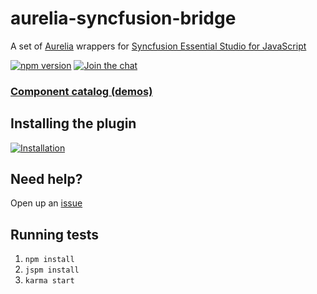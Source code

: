 # aurelia-syncfusion-bridge

A set of [Aurelia](http://aurelia.io) wrappers for [Syncfusion Essential Studio for JavaScript](https://www.syncfusion.com/products/javascript)

[![npm version](https://badge.fury.io/js/aurelia-syncfusion-bridge.svg)](https://www.npmjs.com/package/aurelia-syncfusion-bridge)
[![Join the chat](https://badges.gitter.im/Join%20Chat.svg)](https://gitter.im/syncfusion/aurelia-syncfusion-bridge?utm_source=share-link&utm_medium=link&utm_campaign=share-link)



### [Component catalog (demos)](http://aurelia-ui-toolkits.github.io/demo-syncfusion/)

## Installing the plugin
[![Installation](http://dabuttonfactory.com/button.png?t=Installation+instructions&f=Calibri-Bold&ts=18&tc=fff&tshs=1&tshc=000&hp=20&vp=8&c=5&bgt=gradient&bgc=3d85c6&ebgc=073763)](http://aurelia-ui-toolkits.github.io/demo-syncfusion/#/installation)

## Need help?

Open up an [issue](https://github.com/aurelia-ui-toolkits/aurelia-syncfusion-bridge/issues)

## Running tests
1. `npm install`
2. `jspm install`
3. `karma start`
